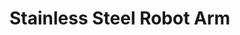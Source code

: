 <script defer src="./assets/block-infotable/infotable.js"></script>

Stainless Steel Robot Arm
========
